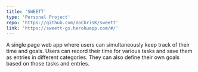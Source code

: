 ```yaml
---
title: 'SWEETT'
type: 'Personal Project'
repo: 'https://github.com/VoChrisK/sweett'
link: 'https://sweett-gs.herokuapp.com/#/'
---
```


A single page web app where users can simultaneously keep track of their time and goals. Users can record their time for various tasks and save them as entries in different categories. They can also define their own goals based on those tasks and entries.